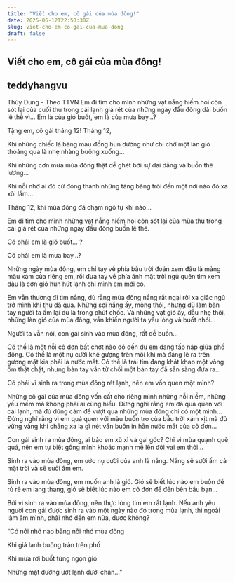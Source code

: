 ```yaml
---
title: "Viết cho em, cô gái của mùa đông!"
date: 2025-06-12T22:50:30Z
slug: viet-cho-em-co-gai-cua-mua-dong
draft: false
---
```


## Viết cho em, cô gái của mùa đông!

## teddyhangvu

Thùy Dung - Theo TTVN
Em đi tìm cho mình những vạt nắng hiếm hoi còn sót lại của cuối thu trong cái lạnh giá rét của những ngày đầu đông dài buồn lê thê vì… Em là của gió buốt, em là của mưa bay…?

Tặng em, cô gái tháng 12!
Tháng 12,
 
Khi những chiếc lá bàng màu đồng hun dường như chỉ chờ một làn gió thoảng qua là nhẹ nhàng buông xuống…
 
Khi những cơn mưa mùa đông thật dễ ghét bởi sự dai dẳng và buồn thê lương…
 
Khi nỗi nhớ ai đó cứ đóng thành những tảng băng trôi đến một nơi nào đó xa xôi lắm…
 
Tháng 12, khi mùa đông đã chạm ngõ tự khi nào… 
 
Em đi tìm cho mình những vạt nắng hiếm hoi còn sót lại của mùa thu trong cái giá rét của những ngày đầu đông buồn lê thê.
 
Có phải em là gió buốt... ?
 
Có phải em là mưa bay…?
 

 
Những ngày mùa đông, em chỉ tay về phía bầu trời đoán xem đâu là mảng màu xám của riêng em, rồi đưa tay về phía ánh mặt trời ngủ quên tìm xem đâu là cơn gió hun hút lạnh chỉ mình em mới có.
 
Em vẫn thường đi tìm nắng, dù rằng mùa đông nắng rất ngại rời xa giấc ngủ trở mình khi thu đã qua. Những sợi nắng ấy, mỏng thôi, nhưng đủ làm bàn tay người ta ấm lại dù là trong phút chốc. Và những vạt gió ấy, dẫu nhẹ thôi, những làn gió của mùa đông, vẫn khiến người ta yếu lòng và buốt nhói...
 
Người ta vẫn nói, con gái sinh vào mùa đông, rất dễ buồn...
 
Có thể là một nỗi cô đơn bất chợt nào đó đến dù em đang tấp nập giữa phố đông. Có thể là một nụ cười khẽ gượng trên môi khi mà đáng lẽ ra trên gương mặt kia phải là nước mắt. Có thể là trái tim đang khát khao một vòng ôm thật chặt, nhưng bàn tay vẫn từ chối một bàn tay đã sẵn sàng đưa ra...
 
Có phải vì sinh ra trong mùa đông rét lạnh, nên em vốn quen một mình?
 

 
Những cô gái của mùa đông vốn cất cho riêng mình những nỗi niềm, những yếu mềm mà không phải ai cũng hiểu. Đừng nghĩ rằng em đã quá quen với cái lạnh, mà đủ dũng cảm để vượt qua những mùa đông chỉ có một mình... Đừng nghĩ rằng vì em quá quen với màu buồn tro của bầu trời xám xịt mà đủ vững vàng khi chẳng xa lạ gì nét vẩn buồn in hằn nước mắt của cô đơn...
 
Con gái sinh ra mùa đông, ai bảo em xù xì và gai góc? Chỉ vì mùa quạnh quẽ quá, nên em tự biết gồng mình khoác mạnh mẽ lên đôi vai em thôi...
 
Sinh ra vào mùa đông, em ước nụ cười của anh là nắng. Nắng sẽ sưởi ấm cả mặt trời và sẽ sưởi ấm em.
 
Sinh ra vào mùa đông, em muốn anh là gió. Gió sẽ biết lúc nào em buồn để rủ rê em lang thang, gió sẽ biết lúc nào em cô đơn để đến bên bầu bạn...
 
Bởi vì sinh ra vào mùa đông, nên thực lòng tim em rất lạnh. Nếu anh yêu người con gái được sinh ra vào một ngày nào đó trong mùa lạnh, thì ngoài làm ấm mình, phải nhớ đến em nữa, được không? 
 
“Có nỗi nhớ nào bằng nỗi nhớ mùa đông
 
Khi giá lạnh buông tràn trên phố
 
Khi mưa rơi buốt từng ngọn gió
 
Những mặt đường ướt lạnh dưới chân...”